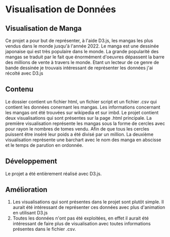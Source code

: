 # Visualisation de Données

## Visualisation de Manga 

Ce projet a pour but de représenter, à l'aide D3.js, les mangas les plus vendus dans le monde jusqu'à l'année 2022. Le manga est une dessinée japonaise qui est très populaire dans le monde. La grande popularité des mangas se traduit par le fait que énormément d'oeuvres dépassent la barre des millions de vente à travers le monde. Etant un lecteur de ce genre de bande dessinée je trouvais intéressant de représenter les données j'ai récolté avec D3.js

## Contenu

Le dossier contient un fichier html, un fichier script et un fichier .csv qui contient les données conernant les mangas. Les informations concernant les mangas ont été trouvées sur wikipedia et sur imbd. Le projet contient deux visualisations qui sont présentes sur la page .html principale. La première visualisation représente les mangas sous la forme de cercles avec pour rayon le nombres de tomes vendu. Afin de que tous les cercles puissent être inséré leur poids a été divisé par un million. La deuxième visualisation représente une barchart avec le nom des manga en abscisse et le temps de parution en ordonnée. 

## Développement

Le projet a été entièrement réalisé avec D3.js. 

## Amélioration 

1) Les visualisations qui sont présentes dans le projet sont plutôt simple. Il aurait été intéressant de représenter ces données avec plus d'animation en utilisant D3.js
2) Toutes les données n'ont pas été exploitées, en effet il aurait été intéressant de faire plus de visualisation avec toutes informations présentes dans le fichier .csv.
